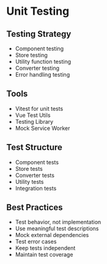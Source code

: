 # Unit Testing

## Testing Strategy
- Component testing
- Store testing
- Utility function testing
- Converter testing
- Error handling testing

## Tools
- Vitest for unit tests
- Vue Test Utils
- Testing Library
- Mock Service Worker

## Test Structure
- Component tests
- Store tests
- Converter tests
- Utility tests
- Integration tests

## Best Practices
- Test behavior, not implementation
- Use meaningful test descriptions
- Mock external dependencies
- Test error cases
- Keep tests independent
- Maintain test coverage 